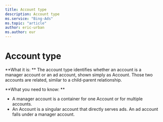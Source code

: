 ```yaml
---
title: Account type
description: Account type
ms.service: "Bing-Ads"
ms.topic: "article"
author: eric-urban
ms.author: eur
---
```


# Account type

**What it is: **   The account type identifies whether an account is a manager account or an ad account, shown simply as Account. Those two accounts are related, similar to a child-parent relationship.

**What you need to know: **
- A manager account is a container for one Account or for multiple accounts.
- An Account is a singular account that directly serves ads. An ad account falls under a manager account.


